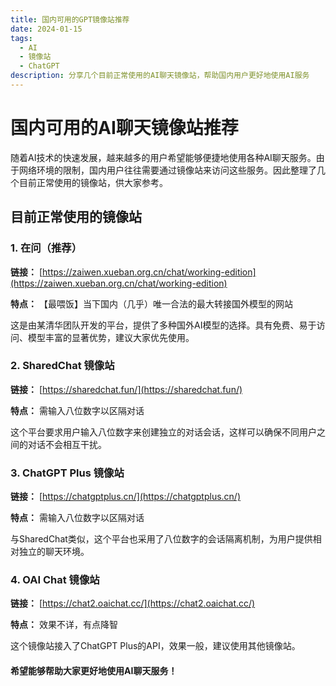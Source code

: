 ```yaml
---
title: 国内可用的GPT镜像站推荐
date: 2024-01-15
tags:
  - AI
  - 镜像站
  - ChatGPT
description: 分享几个目前正常使用的AI聊天镜像站，帮助国内用户更好地使用AI服务
---
```


# 国内可用的AI聊天镜像站推荐

随着AI技术的快速发展，越来越多的用户希望能够便捷地使用各种AI聊天服务。由于网络环境的限制，国内用户往往需要通过镜像站来访问这些服务。因此整理了几个目前正常使用的镜像站，供大家参考。

## 目前正常使用的镜像站

### 1. 在问（推荐）

**链接：** [https://zaiwen.xueban.org.cn/chat/working-edition](https://zaiwen.xueban.org.cn/chat/working-edition)

**特点：** 【最喂饭】当下国内（几乎）唯一合法的最大转接国外模型的网站

这是由某清华团队开发的平台，提供了多种国外AI模型的选择。具有免费、易于访问、模型丰富的显著优势，建议大家优先使用。


### 2. SharedChat 镜像站

**链接：** [https://sharedchat.fun/](https://sharedchat.fun/)

**特点：** 需输入八位数字以区隔对话

这个平台要求用户输入八位数字来创建独立的对话会话，这样可以确保不同用户之间的对话不会相互干扰。

### 3. ChatGPT Plus 镜像站

**链接：** [https://chatgptplus.cn/](https://chatgptplus.cn/)

**特点：** 需输入八位数字以区隔对话

与SharedChat类似，这个平台也采用了八位数字的会话隔离机制，为用户提供相对独立的聊天环境。

### 4. OAI Chat 镜像站

**链接：** [https://chat2.oaichat.cc/](https://chat2.oaichat.cc/)

**特点：** 效果不详，有点降智

这个镜像站接入了ChatGPT Plus的API，效果一般，建议使用其他镜像站。





#### 希望能够帮助大家更好地使用AI聊天服务！